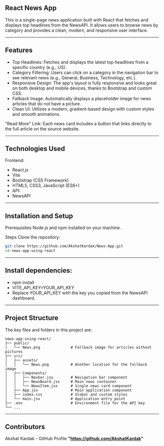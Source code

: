 ## React News App
This is a single-page news application built with React that fetches and displays top headlines from the NewsAPI. It allows users to browse news by category and provides a clean, modern, and responsive user interface.

---

## Features
- Top Headlines: Fetches and displays the latest top headlines from a specific country (e.g., US).
- Category Filtering: Users can click on a category in the navigation bar to see relevant news (e.g., General, Business, Technology, etc.).
- Responsive Design: The app's layout is fully responsive and looks great on both desktop and mobile devices, thanks to Bootstrap and custom CSS.
- Fallback Image: Automatically displays a placeholder image for news articles that do not have a picture.
- Clean UI: Utilizes a modern, gradient-based design with custom styles and smooth animations.

"Read More" Link: Each news card includes a button that links directly to the full article on the source website.

---

## Technologies Used
Frontend:
- React.js
- Vite 
- Bootstrap (CSS Framework)
- HTML5, CSS3, JavaScript (ES6+)
- API:
- NewsAPI

---

## Installation and Setup
Prerequisites
Node.js and npm installed on your machine.

Steps
Clone the repository:
```sh
git clone https://github.com/AkshatKardak/News-App.git
cd news-app-using-react
```

---

## Install dependencies:
- npm install
- VITE_API_KEY=YOUR_API_KEY
- Replace YOUR_API_KEY with the key you copied from the NewsAPI dashboard.
  
--- 
 
## Project Structure
The key files and folders in this project are:
```
news-app-using-react/
├── public/
│   └── News.png              # Fallback image for articles without pictures
├── src/
│   ├── assets/
│   │   └── News.png          # Another location for the fallback image
│   ├── Components/
│   │   ├── Navbar.jsx        # Navigation bar component
│   │   ├── NewsBoard.jsx     # Main news container
│   │   └── NewsItem.jsx      # Single news card component
│   ├── App.jsx               # Main application component
│   ├── index.css             # Global and custom styles
│   └── main.jsx              # Application entry point
├── .env                      # Environment file for the API key
└── ...
```

---


## Contributors
Akshat Kardak - GitHub Profile **"https://github.com/AkshatKardak"**

